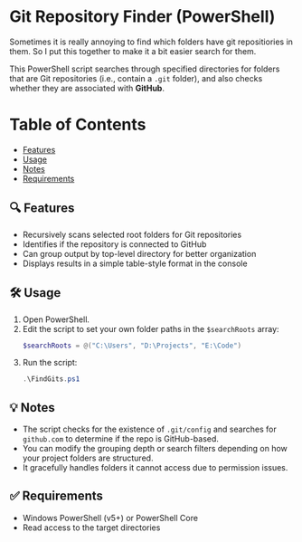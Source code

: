 # Git Repository Finder (PowerShell)
Sometimes it is really annoying to find which folders have git repositiories in them. So I put this together to make it a bit easier search for them.

This PowerShell script searches through specified directories for folders that are Git repositories (i.e., contain a `.git` folder), and also checks whether they are associated with **GitHub**.

# Table of Contents
- [Features](#-features)
- [Usage](#️-usage)
- [Notes](#-notes)
- [Requirements](#-requirements)

## 🔍 Features

- Recursively scans selected root folders for Git repositories
- Identifies if the repository is connected to GitHub
- Can group output by top-level directory for better organization
- Displays results in a simple table-style format in the console

## 🛠️ Usage

1. Open PowerShell.
2. Edit the script to set your own folder paths in the `$searchRoots` array:
    ```powershell
    $searchRoots = @("C:\Users", "D:\Projects", "E:\Code")
    ```
3. Run the script:
    ```powershell
    .\FindGits.ps1
    ```

## 💡 Notes

- The script checks for the existence of `.git/config` and searches for `github.com` to determine if the repo is GitHub-based.
- You can modify the grouping depth or search filters depending on how your project folders are structured.
- It gracefully handles folders it cannot access due to permission issues.

## ✅ Requirements

- Windows PowerShell (v5+) or PowerShell Core
- Read access to the target directories